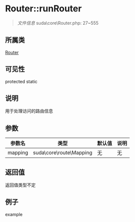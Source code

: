 # Router::runRouter

> *文件信息* suda\core\Router.php: 27~555
## 所属类 

[Router](../Router.md)

## 可见性

  protected  static
## 说明

用于处理访问的路由信息

## 参数

| 参数名 | 类型 | 默认值 | 说明 |
|--------|-----|-------|-------|
| mapping |  suda\core\route\Mapping | 无 | 无 |

## 返回值
返回值类型不定

## 例子

example